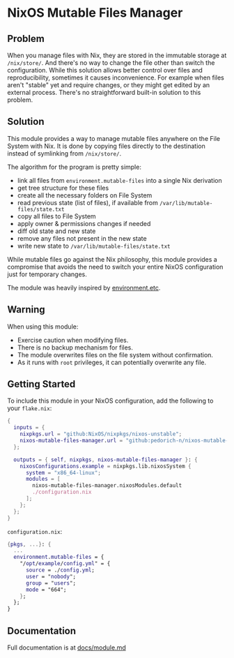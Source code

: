 # NixOS Mutable Files Manager

## Problem

When you manage files with Nix, they are stored in the immutable storage at `/nix/store/`. And there's no way to change the file other than switch the configuration.
While this solution allows better control over files and reproducibility, sometimes it causes inconvenience. For example when files aren't "stable" yet and require changes, or they might get edited by an external process.
There's no straightforward built-in solution to this problem.

## Solution

This module provides a way to manage mutable files anywhere on the File System with Nix. It is done by copying files directly to the destination instead of symlinking from `/nix/store/`.

The algorithm for the program is pretty simple:

- link all files from `environment.mutable-files` into a single Nix derivation
- get tree structure for these files
- create all the necessary folders on File System
- read previous state (list of files), if available from `/var/lib/mutable-files/state.txt`
- copy all files to File System
- apply owner & permissions changes if needed
- diff old state and new state
- remove any files not present in the new state
- write new state to `/var/lib/mutable-files/state.txt`

While mutable files go against the Nix philosophy, this module provides a compromise that avoids the need to switch your entire NixOS configuration just for temporary changes.

The module was heavily inspired by [environment.etc](https://search.nixos.org/options?channel=unstable&show=environment.etc&query=environment.etc).

## Warning

When using this module:

- Exercise caution when modifying files.
- There is no backup mechanism for files.
- The module overwrites files on the file system without confirmation.
- As it runs with `root` privileges, it can potentially overwrite any file.

## Getting Started

To include this module in your NixOS configuration, add the following to your `flake.nix`:

```nix
{
  inputs = {
    nixpkgs.url = "github:NixOS/nixpkgs/nixos-unstable";
    nixos-mutable-files-manager.url = "github:pedorich-n/nixos-mutable-files-manager"; 
  };

  outputs = { self, nixpkgs, nixos-mutable-files-manager }: {
    nixosConfigurations.example = nixpkgs.lib.nixosSystem {
      system = "x86_64-linux";
      modules = [
        nixos-mutable-files-manager.nixosModules.default
        ./configuration.nix
      ];
    };
  };
}
```

`configuration.nix`:

```nix
{pkgs, ...}: {
  ...
  environment.mutable-files = {
    "/opt/example/config.yml" = {
      source = ./config.yml;
      user = "nobody";
      group = "users";
      mode = "664";
    };
  };
}
```

## Documentation

Full documentation is at [docs/module.md](docs/module.md)
